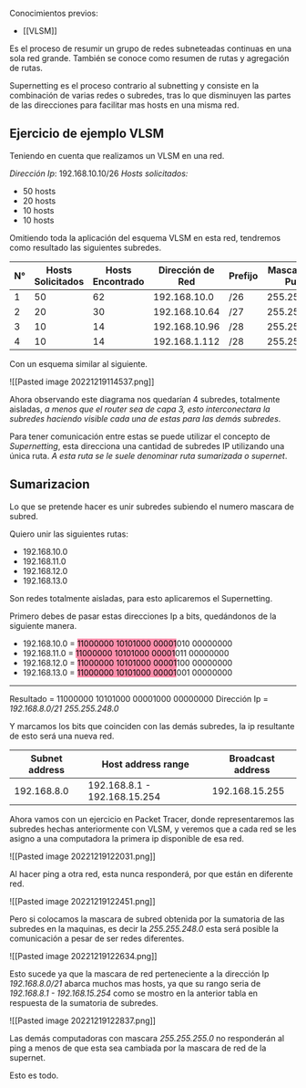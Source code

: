Conocimientos previos:
- [[VLSM]]

Es el proceso de resumir un grupo de redes subneteadas continuas en una sola red grande. También se conoce como resumen de rutas y agregación de rutas.

Supernetting es el proceso contrario al subnetting y consiste en la combinación de varias redes o subredes, tras lo que disminuyen las partes de las direcciones para facilitar mas hosts en una misma red.


## Ejercicio de ejemplo VLSM

Teniendo en cuenta que realizamos un VLSM en una red.

*Dirección Ip*: 192.168.10.10/26
*Hosts solicitados:*
- 50 hosts
- 20 hosts
- 10 hosts
- 10 hosts

Omitiendo toda la aplicación del esquema VLSM en esta red, tendremos como resultado las siguientes subredes.

| N°  | Hosts Solicitados | Hosts Encontrado | Dirección de Red | Prefijo | Mascara Decimal Punteada | Primera IP Utilizable | Ultima IP Utilizable | Dirección de Broadcast |
| --- | ----------------- | ---------------- | ---------------- | ------- | ------------------------ | --------------------- | -------------------- | ---------------------- |
| 1   | 50               | 62              | 192.168.10.0      | /26     | 255.255.255.192          | 129.168.10.1           | 192.168.10.62        | 192.168.10.63          |
| 2   | 20                | 30               | 192.168.10.64    | /27     | 255.255.255.224          | 129.168.1.65         | 192.168.10.94        | 192.168.10.95          |
| 3   | 10                | 14               | 192.168.10.96    | /28     | 255.255.255.240          | 192.168.1.97         | 192.168.10.110        | 192.168.10.111          |
| 4   | 10                | 14               | 192.168.1.112    | /28     | 255.255.255.240          | 192.168.1.113         | 192.168.10.126        |   192.168.10.127                     |

Con un esquema similar al siguiente.

![[Pasted image 20221219114537.png]]

Ahora observando este diagrama nos quedarían 4 subredes,  totalmente aisladas, *a menos que el router sea de capa 3, esto interconectara la subredes haciendo visible cada una de estas para las demás subredes*.

Para tener comunicación entre estas se puede utilizar el concepto de *Supernetting*, esta direcciona una cantidad de subredes IP utilizando una única ruta. *A esta ruta se le suele denominar ruta sumarizada o supernet*.

## Sumarizacion

Lo que se pretende hacer es unir subredes subiendo el numero mascara de subred.

Quiero unir las siguientes rutas:

- 192.168.10.0
- 192.168.11.0
- 192.168.12.0
- 192.168.13.0

Son redes totalmente aisladas, para esto aplicaremos el Supernetting.

Primero debes de pasar estas direcciones Ip a bits, quedándonos de la siguiente manera.

- 192.168.10.0  =  <mark style="background: #FF5582A6;">11000000  10101000  00001</mark>010  00000000
- 192.168.11.0  =   <mark style="background: #FF5582A6;">11000000  10101000  00001</mark>011  00000000
- 192.168.12.0 =    <mark style="background: #FF5582A6;">11000000  10101000  00001</mark>100  00000000
- 192.168.13.0 =     <mark style="background: #FF5582A6;">11000000  10101000  00001</mark>001  00000000
---
Resultado =   11000000  10101000  00001000  00000000 
Dirección Ip  = *192.168.8.0/21 255.255.248.0*

Y marcamos los bits que coinciden con las demás subredes, la ip resultante de esto será una nueva red.

| Subnet address | Host address range          | Broadcast address |
| -------------- | --------------------------- | ----------------- |
| 192.168.8.0    | 192.168.8.1 - 192.168.15.254 | 192.168.15.255     | 

Ahora vamos con un ejercicio en Packet Tracer, donde representaremos las subredes hechas anteriormente con VLSM, y veremos que a cada red se les asigno a una computadora la primera ip disponible de esa red.

![[Pasted image 20221219122031.png]]

Al hacer ping a otra red, esta nunca responderá, por que están en diferente red.

![[Pasted image 20221219122451.png]]

Pero si colocamos la mascara de subred obtenida por la sumatoria de las subredes en la maquinas, es decir la *255.255.248.0* esta será posible la comunicación a pesar de ser redes diferentes.

![[Pasted image 20221219122634.png]]

Esto sucede ya que la mascara de red perteneciente a la dirección Ip *192.168.8.0/21* abarca muchos mas hosts, ya que su rango seria de *192.168.8.1 - 192.168.15.254* como se mostro en la anterior tabla en respuesta de la sumatoria de subredes. 

![[Pasted image 20221219122837.png]]

Las demás computadoras con mascara *255.255.255.0* no responderán al ping a menos de que esta sea cambiada por la mascara de red de la supernet.

Esto es todo.